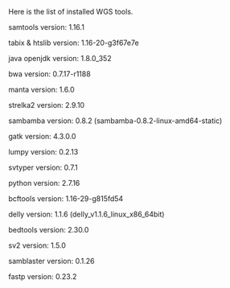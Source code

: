 Here is the list of installed WGS tools.

samtools version: 1.16.1

tabix & htslib version: 1.16-20-g3f67e7e

java openjdk version: 1.8.0_352

bwa version: 0.7.17-r1188

manta version: 1.6.0

strelka2 version: 2.9.10

sambamba version: 0.8.2 (sambamba-0.8.2-linux-amd64-static)

gatk version: 4.3.0.0

lumpy version: 0.2.13

svtyper version: 0.7.1

python version: 2.7.16

bcftools version: 1.16-29-g815fd54

delly version: 1.1.6 (delly_v1.1.6_linux_x86_64bit)

bedtools version: 2.30.0

sv2 version: 1.5.0

samblaster version: 0.1.26

fastp version: 0.23.2
